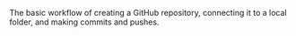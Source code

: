 The basic workflow of creating a GitHub repository, connecting it to a local folder, and making commits and pushes.


